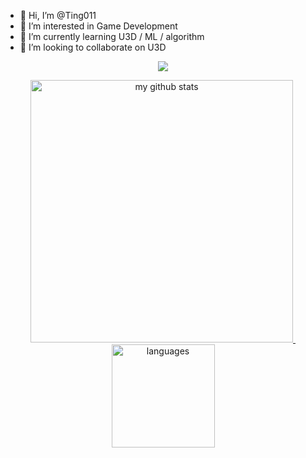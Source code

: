 - 👋 Hi, I’m @Ting011
- 👀 I’m interested in Game Development
- 🌱 I’m currently learning U3D / ML / algorithm
- 💞️ I’m looking to collaborate on U3D

<!-- [![Anurag's GitHub stats](https://github-readme-stats.vercel.app/api?username=Ting011)](https://github.com/anuraghazra/github-readme-stats) -->

<a href="#">
    <p align="center">
        <img src="https://github-profile-trophy.vercel.app/?username=Ting011&column=7&theme=onedark"/>
    </p>
</a>


<a align="center" href="#">
    <p align="center">
    <img src="https://github-readme-stats.vercel.app/api?username=Ting011&show_icons=true&theme=tokyonight" alt="my github stats" width="420"/>&nbsp;<img src="https://github-readme-stats.vercel.app/api/top-langs/?username=Ting011&layout=compact&theme=tokyonight" alt="languages" height="165">
    </p>
</a>
<!---
Ting011/Ting011 is a ✨ special ✨ repository because its `README.md` (this file) appears on your GitHub profile.
You can click the Preview link to take a look at your changes.
--->
